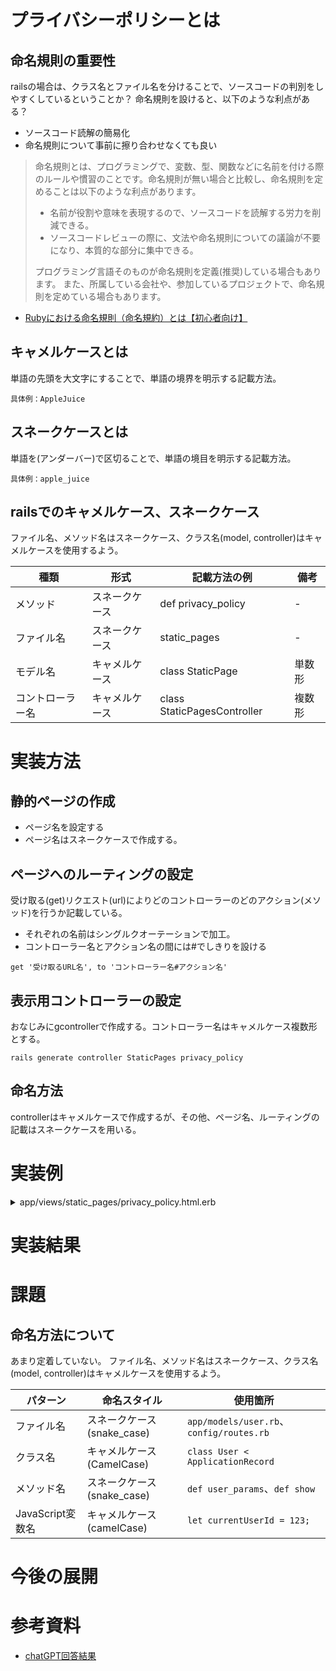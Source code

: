 
# プライバシーポリシーとは

## 命名規則の重要性
railsの場合は、クラス名とファイル名を分けることで、ソースコードの判別をしやすくしているということか？
命名規則を設けると、以下のような利点がある？
- ソースコード読解の簡易化
- 命名規則について事前に擦り合わせなくても良い

> 命名規則とは、プログラミングで、変数、型、関数などに名前を付ける際のルールや慣習のことです。命名規則が無い場合と比較し、命名規則を定めることは以下のような利点があります。
> - 名前が役割や意味を表現するので、ソースコードを読解する労力を削減できる。
> - ソースコードレビューの際に、文法や命名規則についての議論が不要になり、本質的な部分に集中できる。
> 
> プログラミング言語そのものが命名規則を定義(推奨)している場合もあります。
> また、所属している会社や、参加しているプロジェクトで、命名規則を定めている場合もあります。
* [Rubyにおける命名規則（命名規約）とは【初心者向け】](https://magazine.techacademy.jp/magazine/19574)

## キャメルケースとは
単語の先頭を大文字にすることで、単語の境界を明示する記載方法。

``具体例：AppleJuice``

## スネークケースとは
単語を(アンダーバー)で区切ることで、単語の境目を明示する記載方法。

``具体例：apple_juice``

## railsでのキャメルケース、スネークケース
ファイル名、メソッド名はスネークケース、クラス名(model, controller)はキャメルケースを使用するよう。

|種類|形式|記載方法の例|備考|
|---|---|---|---|
|メソッド|スネークケース|def privacy_policy|-|
|ファイル名|スネークケース|static_pages|-|
|モデル名|キャメルケース|class StaticPage|単数形|
|コントローラー名|キャメルケース|class StaticPagesController|複数形|


# 実装方法
## 静的ページの作成
- ページ名を設定する
- ページ名はスネークケースで作成する。

## ページへのルーティングの設定
受け取る(get)リクエスト(url)によりどのコントローラーのどのアクション(メソッド)を行うか記載している。
- それぞれの名前はシングルクオーテーションで加工。
- コントローラー名とアクション名の間には#でしきりを設ける

``get '受け取るURL名', to 'コントローラー名#アクション名'``

## 表示用コントローラーの設定

おなじみにgcontrollerで作成する。コントローラー名はキャメルケース複数形とする。

``rails generate controller StaticPages privacy_policy``

## 命名方法
controllerはキャメルケースで作成するが、その他、ページ名、ルーティングの記載はスネークケースを用いる。

# 実装例

<details>
<summary>app/views/static_pages/privacy_policy.html.erb</summary>

```
<!DOCTYPE html>
<html lang="ja">
<head>
  <meta charset="UTF-8">
  <meta name="viewport" content="width=device-width, initial-scale=1.0">
  <title>プライバシーポリシー</title>
  <%= stylesheet_link_tag 'application', media: 'all' %>
  <%= javascript_include_tag 'application' %>
</head>
<body class="bg-gray-50 font-sans leading-normal tracking-normal">

  <header class="bg-blue-600 py-4 shadow-md">
    <div class="container mx-auto px-4">
      <h1 class="text-white text-2xl font-bold">プライバシーポリシー</h1>
    </div>
  </header>

  <main class="container mx-auto px-4 py-8">
    <div class="bg-white shadow-md rounded-lg p-6">
      <h2 class="text-lg font-semibold mb-4">当サイトのプライバシーポリシー</h2>

      <p class="mb-4">
        <strong>[会社名 / サイト名]</strong>（以下、「当サイト」といいます。）は、ユーザーの個人情報の取り扱いについて、以下の通りプライバシーポリシーを定めます。
      </p>

      <h3 class="text-md font-semibold mt-4">第1条（適用）</h3>
      <p class="mb-4">
        1. 本プライバシーポリシーは、当サイトが提供するサービス（美術館レビュー投稿および関連機能を含む）における個人情報の取り扱いに関する方針を定めるものです。<br>
        2. 当サイトのサービスを利用することにより、ユーザーは本プライバシーポリシーの内容に同意したものとみなします。
      </p>

      <h3 class="text-md font-semibold mt-4">第2条（定義）</h3>
      <p class="mb-4">
        「個人情報」とは、個人情報保護法に定める「個人情報」を指し、生存する個人を特定できる情報（氏名、生年月日、メールアドレス、その他の情報を組み合わせることで特定できる情報）を含みます。
      </p>

      <h3 class="text-md font-semibold mt-4">第3条（個人情報の収集）</h3>
      <p class="mb-4">
        当サイトでは以下の情報を収集する場合があります。
        <ul class="list-disc pl-6">
          <li>ユーザーがサービス利用登録を行う際に入力する情報（氏名、メールアドレスなど）</li>
          <li>ユーザーが美術館のレビューを投稿する際に入力する情報（投稿内容、評価、レビューコメント）</li>
          <li>ユーザーが当サイトを利用する際のアクセスログデータ（IPアドレス、アクセス日時、ブラウザ情報など）</li>
        </ul>
      </p>

      <h3 class="text-md font-semibold mt-4">第4条（個人情報の利用目的）</h3>
      <p class="mb-4">
        当サイトは、以下の目的で個人情報を使用します。
        <ul class="list-disc pl-6">
          <li>サービス提供および運営のため。</li>
          <li>ユーザーサポートやお問い合わせ対応のため。</li>
          <li>当サイトの改善や新たなサービスの開発のため。</li>
          <li>ユーザーへの通知やキャンペーンの案内のため。</li>
          <li>サービスの利用状況の分析およびユーザーの利便性向上のため。</li>
        </ul>
      </p>

      <h3 class="text-md font-semibold mt-4">第5条（個人情報の第三者への提供）</h3>
      <p class="mb-4">
        当サイトは、以下の場合を除き、ユーザーの個人情報を第三者に提供することはありません。
        <ul class="list-disc pl-6">
          <li>ユーザー本人の同意がある場合。</li>
          <li>法令に基づき、警察や裁判所からの要請がある場合。</li>
          <li>ユーザーの生命または安全が危機にさらされる場合で、本人の同意を得ることが困難な場合。</li>
        </ul>
      </p>

      <h3 class="text-md font-semibold mt-4">第6条（個人情報の保管およびセキュリティ）</h3>
      <p class="mb-4">
        当サイトは、収集した個人情報を適切な方法で保管し、不正アクセス、紛失、破壊、改ざん、漏洩から保護するため、必要なセキュリティ対策を講じます。
      </p>

      <h3 class="text-md font-semibold mt-4">第7条（個人情報の開示・訂正・削除）</h3>
      <p class="mb-4">
        ユーザーは、自己の個人情報について以下の請求ができます。
        <ul class="list-disc pl-6">
          <li>開示請求</li>
          <li>訂正請求</li>
          <li>削除請求</li>
        </ul>
        請求を希望する場合は、お問い合わせフォームよりご連絡ください。
      </p>

      <footer class="mt-6 text-center text-sm text-gray-500">
        &copy; 2024 [会社名 / サイト名]. All Rights Reserved.
      </footer>
    </div>
  </main>

</body>
</html>
```
</details>

# 実装結果

# 課題
## 命名方法について
あまり定着していない。
ファイル名、メソッド名はスネークケース、クラス名(model, controller)はキャメルケースを使用するよう。

| パターン             | 命名スタイル               | 使用箇所                       |
|----------------------|--------------------------|----------------------------------|
| ファイル名           | スネークケース (snake_case) | `app/models/user.rb`、`config/routes.rb` |
| クラス名             | キャメルケース (CamelCase) | `class User < ApplicationRecord` |
| メソッド名           | スネークケース (snake_case) | `def user_params`、`def show` |
| JavaScript変数名     | キャメルケース (camelCase)  | `let currentUserId = 123;` |

# 今後の展開

# 参考資料
- [chatGPT回答結果](https://chatgpt.com/share/67580cbe-73b0-8003-9489-4b142da19326) 
